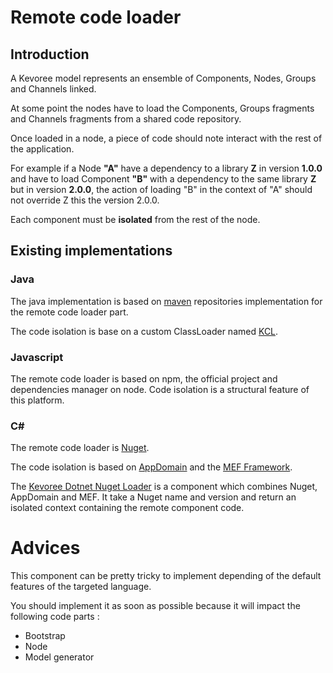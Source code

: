 # Remote code loader
## Introduction
A Kevoree model represents an ensemble of Components, Nodes, Groups and Channels linked.

At some point the nodes have to load the Components, Groups fragments and Channels fragments from a shared code repository.

Once loaded in a node, a piece of code should note interact with the rest of the application.

For example if a Node **"A"** have a dependency to a library **Z** in version **1.0.0** and have to load Component **"B"** with a dependency to the same library **Z** but in version **2.0.0**, the action of loading "B" in the context of "A" should not override Z this the version 2.0.0.

Each component must be **isolated** from the rest of the node.

## Existing implementations
### Java
The java implementation is based on [maven](https://maven.apache.org/) repositories implementation for the remote code loader part.

The code isolation is base on a custom ClassLoader named [KCL](https://github.com/dukeboard/kevoree-classloading-framework).
### Javascript
The remote code loader is based on npm, the official project and dependencies manager on node. Code isolation is a structural feature of this platform.

### C&#35;
The remote code loader is [Nuget](https://github.com/kevoree/kevoree-dotnet-nuget-loader).

The code isolation is based on <a href="https://msdn.microsoft.com/en-us/library/2bh4z9hs(v=vs.110).aspx">AppDomain</a> and the <a href="https://msdn.microsoft.com/en-us/library/dd460648(v=vs.110).aspx">MEF Framework</a>.

The [Kevoree Dotnet Nuget Loader](https://github.com/kevoree/kevoree-dotnet-nuget-loader) is a component which combines Nuget, AppDomain and MEF. It take a Nuget name and version and return an isolated context containing the remote component code.

# Advices
This component can be pretty tricky to implement depending of the default features of the targeted language.

You should implement it as soon as possible because it will impact the following code parts :
 * Bootstrap
 * Node
 * Model generator
